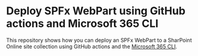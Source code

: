 # Deploy SPFx WebPart using GitHub actions and Microsoft 365 CLI

This repository shows how you can deploy an SPFx WebPart to a SharPoint Online site collection using GitHub actions and the [Microsoft 365 CLI](https://pnp.github.io/cli-microsoft365/).